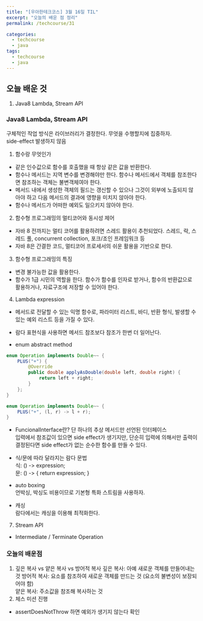 ```yaml
---
title: "[우아한테크코스] 3월 16일 TIL"
excerpt: "오늘의 배운 점 정리"
permalink: /techcourse/31

categories:
  - techcourse
  - java
tags:
  - techcourse
  - java
---  
```

## 오늘 배운 것
1. Java8 Lambda, Stream API  

### Java8 Lambda, Stream API  
구체적인 작업 방식은 라이브러리가 결정한다. 무엇을 수행할지에 집중하자.  
side-effect 발생하지 않음  
1. 함수랑 무엇인가  
- 같은 인수값으로 함수를 호출했을 때 항상 같은 값을 반환한다.  
- 함수나 메서드는 지역 변수를 변경해야만 한다. 함수나 메서드에서 객체를 참조한다면 참조하는 객체는 불변객체여야 한다.  
- 메서드 내에서 생성한 객체의 필드는 갱신할 수 있으나 그것이 외부에 노출되지 않아야 하고 다음 메서드의 결과에 영향을 미치지 않아야 한다.  
- 함수나 메서드가 어떠한 예외도 일으키지 않아야 한다.  

2. 함수형 프로그래밍의 멀티코어와 동시성 제어  
- 자바 8 전까지는 멀티 코어를 활용하려면 스레드 활용이 추천되었다. 스레드, 락, 스레드 풀, concurrent collection, 포크/조인 프레임워크 등  
- 자바 8은 간결한 코드, 멀티코어 프로세서의 쉬운 활용을 기반으로 한다.  

3. 함수형 프로그래밍의 특징  
- 변경 불가능한 값을 활용한다.  
- 함수가 1급 시민의 역할을 한다. 함수가 함수를 인자로 받거나, 함수의 반환값으로 활용하거나, 자료구조에 저장할 수 있어야 한다.  

4. Lambda expression  
- 메서드로 전달할 수 있는 익명 함수로, 파라미터 리스트, 바디, 반환 형식, 발생할 수 있는 예외 리스트 등을 가질 수 있다.  
- 람다 표현식을 사용하면 메서드 참조보다 참조가 한번 더 일어난다.  

- enum abstract method  
```java 
enum Operation implements Double~~ {
    PLUS("+") {
        @Override
        public double applyAsDouble(double left, double right) {
            return left + right;
        }
    };
}

enum Operation implements Double~~ {
    PLUS("+", (l, r) -> l + r);
}
```

- FuncionalInterface란?
단 하나의 추상 메서드만 선언된 인터페이스  
입력에서 참조값이 있으면 side effect가 생기지만, 단순히 입력에 의해서만 출력이 결정된다면 side effect가 없는 순수한 함수를 만들 수 있다.  
- 식/문에 따라 달라지는 람다 문법  
식: () -> expression;  
문: () -> { return expression; }  

- auto boxing  
언박싱, 박싱도 비용이므로 기본형 특화 스트림을 사용하자.  
- 캐싱  
람다에서는 캐싱을 이용해 최적화한다.  
7. Stream API  
- Intermediate / Terminate Operation  

### 오늘의 배운점
1. 깊은 복사 vs 얕은 복사 vs 방어적 복사
깊은 복사: 아예 새로운 객체를 만들어내는 것
방어적 복사: 요소를 참조하여 새로운 객체를 만드는 것 (요소의 불변성이 보장되어야 함)  
얕은 복사: 주소값을 참조해 복사하는 것  
2. 체스 미션 진행
- assertDoesNotThrow 하면 예외가 생기지 않는다 확인  